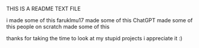 THIS IS A README TEXT FILE

i made some of this
faruklmu17 made some of this
ChatGPT made some of this
people on scratch made some of this

thanks for taking the time to look at my stupid projects
i appreciate it :)
